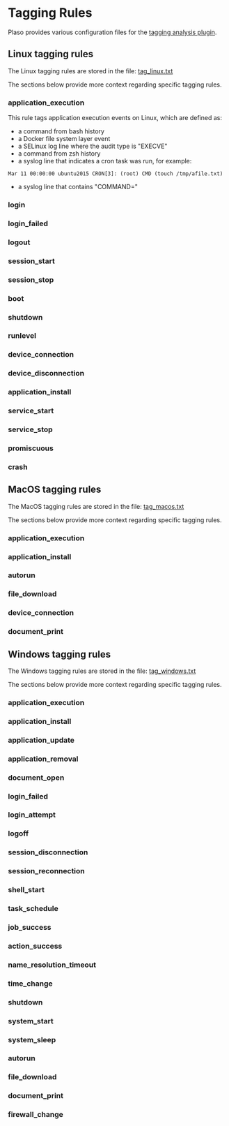 # Tagging Rules

Plaso provides various configuration files for the [tagging analysis plugin](Analysis-plugin-tagging.html).

## Linux tagging rules

The Linux tagging rules are stored in the file: [tag_linux.txt](https://github.com/log2timeline/plaso/blob/master/data/tag_linux.txt)

The sections below provide more context regarding specific tagging rules.

### application_execution

This rule tags application execution events on Linux, which are defined as:

* a command from bash history
* a Docker file system layer event
* a SELinux log line where the audit type is "EXECVE"
* a command from zsh history
* a syslog line that indicates a cron task was run, for example:
```
Mar 11 00:00:00 ubuntu2015 CRON[3]: (root) CMD (touch /tmp/afile.txt)
```

* a syslog line that contains "COMMAND="

### login

### login_failed

### logout

### session_start

### session_stop

### boot

### shutdown

### runlevel

### device_connection

### device_disconnection

### application_install

### service_start

### service_stop

### promiscuous

### crash

## MacOS tagging rules

The MacOS tagging rules are stored in the file: [tag_macos.txt](https://github.com/log2timeline/plaso/blob/master/data/tag_macos.txt)

The sections below provide more context regarding specific tagging rules.

### application_execution

### application_install

### autorun

### file_download

### device_connection

### document_print

## Windows tagging rules

The Windows tagging rules are stored in the file: [tag_windows.txt](https://github.com/log2timeline/plaso/blob/master/data/tag_windows.txt)

The sections below provide more context regarding specific tagging rules.

### application_execution

### application_install

### application_update

### application_removal

### document_open

### login_failed

### login_attempt

### logoff

### session_disconnection

### session_reconnection

### shell_start

### task_schedule

### job_success

### action_success

### name_resolution_timeout

### time_change

### shutdown

### system_start

### system_sleep

### autorun

### file_download

### document_print

### firewall_change

